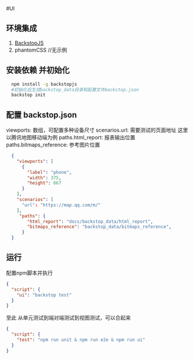 #UI
## 环境集成
1. [BackstopJS](https://www.npmjs.com/package/backstopjs)
2. phantomCSS //无示例

## 安装依赖 并初始化
```bash
  npm install -g backstopjs
  #初始化后生成backstop_data目录和配置文件backstop.json
  backstop init
```
## 配置 backstop.json
viewports: 数组，可配置多种设备尺寸
scenarios.url: 需要测试的页面地址 这里以腾讯地图移动端为例
paths.html_report: 报表输出位置
paths.bitmaps_reference: 参考图片位置
```json
  { 
    "viewports": [
      {
        "label": "phone",
        "width": 375,
        "height": 667
      }
    ],
    "scenarios": [
      "url": "https://map.qq.com/m/"
    ],
     "paths": { 
        "html_report": "docs/backstop_data/html_report",
        "bitmaps_reference": "backstop_data/bitmaps_reference",
      }
  }

```

## 运行
配置npm脚本并执行
```json
{
  "script": {
    "ui": "backstop test"
  }
}
```


至此 从单元测试到端对端测试到视图测试，可以合起来
```json
{
  "script": {
    "test": "npm run unit & npm run e2e & npm run ui"
  }
}

```


